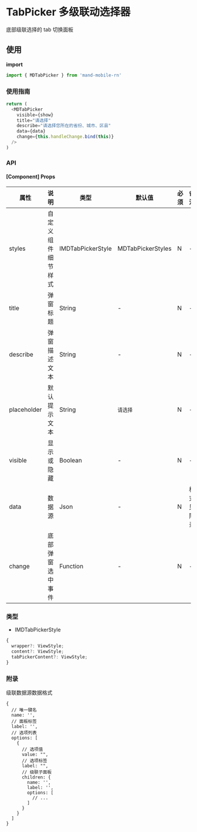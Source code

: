 # TabPicker 多级联动选择器

底部级联选择的 tab 切换面板

## 使用

**import**

```javascript
import { MDTabPicker } from 'mand-mobile-rn'
```

### 使用指南

```js
return (
  <MDTabPicker
    visible={show}
    title="请选择"
    describe="请选择您所在的省份、城市、区县"
    data={data}
    change={this.handleChange.bind(this)}
  />
)
```

### API

#### [Component] Props

| 属性        | 说明               | 类型              | 默认值            | 必须 | 备注       |
| ----------- | ------------------ | ----------------- | ----------------- | ---- | ---------- |
| styles      | 自定义组件细节样式 | IMDTabPickerStyle | MDTabPickerStyles | N    | -          |
| title       | 弹窗标题           | String            | -                 | N    | -          |
| describe    | 弹窗描述文本       | String            | -                 | N    | -          |
| placeholder | 默认提示文本       | String            | `请选择`          | N    | -          |
| visible     | 显示或隐藏         | Boolean           | -                 | N    | -          |
| data        | 数据源             | Json              | -                 | N    | 格式见附录 |
| change      | 底部弹窗选中事件   | Function          | -                 | N    | -          |

### 类型

- IMDTabPickerStyle

```js
{
  wrapper?: ViewStyle;
  content?: ViewStyle;
  tabPickerContent?: ViewStyle;
}
```

### 附录

级联数据源数据格式

```
{
  // 唯一键名
  name: '',
  // 面板标签
  label: '',
  // 选项列表
  options: [
    {
      // 选项值
      value: "",
      // 选项标签
      label: "",
      // 级联子面板
      children: {
        name: '',
        label: '',
        options: [
          // ...
        ]
      }
    }
  ]
}
```
